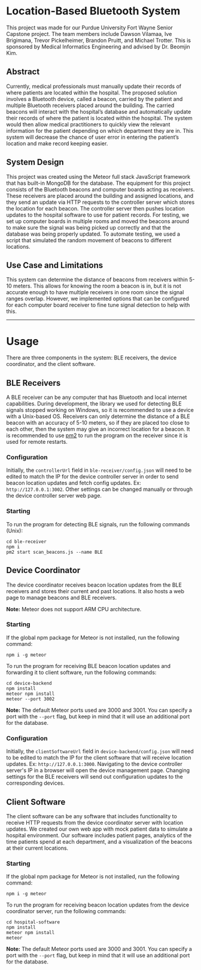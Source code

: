 # Location-Based Bluetooth System

This project was made for our Purdue University Fort Wayne Senior Capstone project. The team members include Dawson Vilamaa, Ive Brigimana, Trevor Pickelheimer, Brandon Pruitt, and Michael Trotter. This is sponsored by Medical Informatics Engineering and advised by Dr. Beomjin Kim.

## Abstract

Currently, medical professionals must manually update their records of where patients are located within the hospital. The proposed solution involves a Bluetooth device, called a beacon, carried by the patient and multiple Bluetooth receivers placed around the building. The carried beacons will interact with the hospital’s database and automatically update their records of where the patient is located within the hospital. The system would then allow medical practitioners to quickly view the relevant information for the patient depending on which department they are in. This system will decrease the chance of user error in entering the patient’s location and make record keeping easier.

## System Design

This project was created using the Meteor full stack JavaScript framework that has built-in MongoDB for the database. The equipment for this project consists of the Bluetooth beacons and computer boards acting as receivers. These receivers are placed around the building and assigned locations, and they send an update via HTTP requests to the controller server which stores the location for each beacon. The controller server then pushes location updates to the hospital software to use for patient records. For testing, we set up computer boards in multiple rooms and moved the beacons around to make sure the signal was being picked up correctly and that the database was being properly updated. To automate testing, we used a script that simulated the random movement of beacons to different locations.

## Use Case and Limitations

This system can determine the distance of beacons from receivers within 5-10 meters. This allows for knowing the room a beacon is in, but it is not accurate enough to have multiple receivers in one room since the signal ranges overlap. However, we implemented options that can be configured for each computer board receiver to fine tune signal detection to help with this.

---

# Usage

There are three components in the system: BLE receivers, the device coordinator, and the client software.

## BLE Receivers

A BLE receiver can be any computer that has Bluetooth and local internet capabilities. During development, the library we used for detecting BLE signals stopped working on Windows, so it is recommended to use a device with a Unix-based OS. Receivers can only determine the distance of a BLE beacon with an accuracy of 5-10 meters, so if they are placed too close to each other, then the system may give an incorrect location for a beacon. It is recommended to use [pm2](https://www.npmjs.com/package/pm2) to run the program on the receiver since it is used for remote restarts.

### Configuration
Initially, the `controllerUrl` field in `ble-receiver/config.json` will need to be edited to match the IP for the device controller server in order to send beacon location updates and fetch config updates. Ex: `http://127.0.0.1:3002`. Other settings can be changed manually or through the device controller server web page.

### Starting

To run the program for detecting BLE signals, run the following commands (Unix):
```
cd ble-receiver
npm i
pm2 start scan_beacons.js --name BLE
```

## Device Coordinator

The device coordinator receives beacon location updates from the BLE receivers and stores their current and past locations. It also hosts a web page to manage beacons and BLE receivers.

**Note:** Meteor does not support ARM CPU architecture.

### Starting
If the global npm package for Meteor is not installed, run the following command:
```
npm i -g meteor
```

To run the program for receiving BLE beacon location updates and forwarding it to client software, run the following commands:
```
cd device-backend
npm install
meteor npm install
meteor --port 3002
```

**Note:** The default Meteor ports used are 3000 and 3001. You can specify a port with the `--port` flag, but keep in mind that it will use an additional port for the database.

### Configuration
Initially, the `clientSoftwareUrl` field in `device-backend/config.json` will need to be edited to match the IP for the client software that will receive location updates. Ex: `http://127.0.0.1:3000`. Navigating to the device controller server's IP in a browser will open the device management page. Changing settings for the BLE receivers will send out configuration updates to the corresponding devices.

## Client Software
The client software can be any software that includes functionality to receive HTTP requests from the device coordinator server with location updates. We created our own web app with mock patient data to simulate a hospital environment. Our software includes patient pages, analytics of the time patients spend at each department, and a visualization of the beacons at their current locations.

### Starting
If the global npm package for Meteor is not installed, run the following command:
```
npm i -g meteor
```

To run the program for receiving beacon location updates from the device coordinator server, run the following commands:
```
cd hospital-software
npm install
meteor npm install
meteor
```

**Note:** The default Meteor ports used are 3000 and 3001. You can specify a port with the `--port` flag, but keep in mind that it will use an additional port for the database.